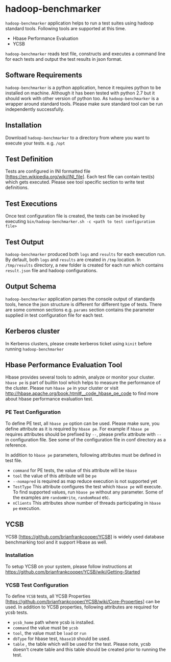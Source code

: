 # hadoop-benchmarker
`hadoop-benchmarker` application helps to run a test suites using hadoop standard tools. Following tools are supported at this time.

- Hbase Performance Evaluation
- YCSB

`hadoop-benchmarker` reads test file, constructs and executes a command line for each tests and output the test results in json format.  

## Software Requirements
`hadoop-benchmarker` is a python application, hence it requires python to be installed on machine. Although it has been tested with python 2.7 but it should work with other version of python too.
As `hadoop-benchmarker` is a wrapper around standard tools. Please make sure standard tool can be run independently successfully.

## Installation
Download `hadoop-benchmarker` to a directory from where you want to execute your tests. e.g. `/opt`

## Test Definition
Tests are configured in INI formatted file [https://en.wikipedia.org/wiki/INI_file]. Each test file can contain test(s) which gets executed. Please see tool specific section to write test definitions.

## Test Executions
Once test configuration file is created, the tests can be invoked by executing `bin/hadoop-benchmarker.sh -c <path to test configuration file>`

## Test Output
`hadoop-benchmarker` produced both `logs` and `results` for each execution run. By default, both `logs` and `results` are created in `/tmp` location. In `/tmp/results` directory, a new folder is created for each run which contains `result.json` file and hadoop configurations.  

## Output Schema
`hadoop-benchmarker` application parses the console output of standards tools, hence the json structure is different for different type of tests. There are some common sections e.g. `params` section contains the parameter supplied in test configuration file for each test.

## Kerberos cluster
In Kerberos clusters, please create kerberos ticket using `kinit` before running `hadoop-benchmarker`


## Hbase Performance Evaluation Tool
Hbase provides several tools to admin, analyze or monitor your cluster. `hbase pe` is part of builtin tool which helps to measure the performance of the cluster. Please run `hbase pe` in your cluster or visit http://hbase.apache.org/book.html#__code_hbase_pe_code to find more about hbase performance evaluation test.

### PE Test Configuration
To define PE test, all `hbase pe` option can be used. Please make sure, you define attribute as it is required by `hbase pe`. For example if `hbase pe` requires attributes should be prefixed by `--`, please prefix attribute with `--` in configuration file. See some of the configuration file in conf directory as a reference.

In addition to `hbase pe` parameters, following attributes must be defined in test file.
- `command` for PE tests, the value of this attribute will be `hbase`
- `tool` the value of this attribute will be `pe`
- `--nomapred` is required as map reduce execution is not supported yet
- `TestType` This attribute configures the test which `hbase pe` will execute. To find supported values, run `hbase pe` without any parameter. Some of the examples are `randomWrite`, `randomRead` etc.
- `nClients` This attributes show number of threads participating in `hbase pe` execution.

## YCSB
YCSB [https://github.com/brianfrankcooper/YCSB] is widely used database benchmarking tool and it support Hbase as well.

### Installation
To setup YCSB on your system, please follow instructions at https://github.com/brianfrankcooper/YCSB/wiki/Getting-Started

### YCSB Test Configuration
To define `YCSB` tests, all YCSB Properties [https://github.com/brianfrankcooper/YCSB/wiki/Core-Properties] can be used.
In addition to YCSB properties, following attributes are required for ycsb tests.

- `ycsb_home` path where ycsb is installed.
- `command` the value must be `ycsb`
- `tool`, the value must be `load` or `run`
- `dbType` for hbase test, `hbase10` should be used.
- `table` , the table which will be used for the test. Please note, ycsb doesn't create table and this table should be created prior to running the test.
